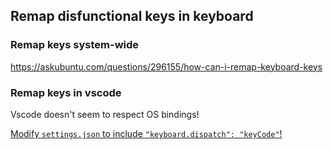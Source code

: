 ## Remap disfunctional keys in keyboard

### Remap keys system-wide

https://askubuntu.com/questions/296155/how-can-i-remap-keyboard-keys

### Remap keys in vscode

Vscode doesn't seem to respect OS bindings!

[Modify `settings.json` to include `"keyboard.dispatch": "keyCode"`!](https://github.com/microsoft/vscode/issues/23991)

